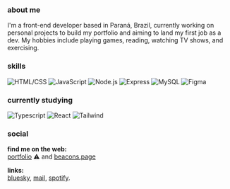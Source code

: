 ### about me

I'm a front-end developer based in Paraná, Brazil, currently working on personal projects to build my portfolio and aiming to land my first job as a dev. My hobbies include playing games, reading, watching TV shows, and exercising.

### skills

![HTML/CSS](https://img.shields.io/badge/-HTML%2FCSS-E34F26?style=flat-square&logo=html5&logoColor=white)
![JavaScript](https://img.shields.io/badge/-JavaScript-F7DF1E?style=flat-square&logo=javascript&logoColor=black)
![Node.js](https://img.shields.io/badge/Node.js-43853D?style=flat&logo=node.js&logoColor=white)
![Express](https://img.shields.io/badge/Express.js-404D59?style=flat)
![MySQL](https://img.shields.io/badge/MySQL-005C84?style=flat&logo=mysql&logoColor=white)
![Figma](https://img.shields.io/badge/Figma-F24E1E?style=flat&logo=figma&logoColor=white)

### currently studying

![Typescript](https://img.shields.io/badge/TypeScript-007ACC?style=flat&logo=typescript&logoColor=white)
![React](https://img.shields.io/badge/React-20232A?style=flat&logo=react&logoColor=61DAFB)
![Tailwind](https://img.shields.io/badge/Tailwind_CSS-38B2AC?style=flat&logo=tailwind-css&logoColor=white)

### social

**find me on the web:**<br>
[portfolio]() ⚠️ and [beacons.page](https://beacons.ai/marllonlaborne)

**links:**<br>
[bluesky](https://bsky.app/profile/marllonlaborne.bsky.social), [mail](mailto:marllonlaborne@gmail.com), [spotify](https://open.spotify.com/user/3hswmq1u7pfv13wmascudrlxa?si=7ae102850c654edd).
